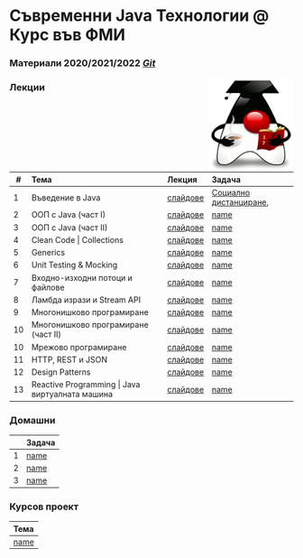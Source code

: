 # Съвременни Java Технологии @ Курс във ФМИ #

### Материали 2020/2021/2022 [***Git***](https://github.com/fmi/java-course)
<!-- [***Грейдър***](https://codepost.io/student/MJT2022/Winter%202021%2F2022/) -->

[<img src="Java_Duke_learning.png" width="150" align="right"/>](Java_Duke_learning.png)

### Лекции ###
| # | Тема | Лекция | Задача |
| - | :--- | :----- | :----- |
| 1 | Въведение в Java | [слайдове](https://fmi.github.io/java-course/01-intro-to-java/lecture/slides.html) | [Социално дистанциране](https://github.com/lia2353/Modern_Java_Technologies),  |
| 2 | ООП с Java (част I) | [слайдове](https://fmi.github.io/java-course/02-oop-in-java-i/lecture/slides.html) | [name](https://github.com/lia2353/Modern_Java_Technologies) |
| 3 | ООП с Java (част II) | [слайдове](https://fmi.github.io/java-course/03-oop-in-java-ii/lecture/slides.html) | [name](https://github.com/lia2353/Modern_Java_Technologies) |
| 4 | Clean Code \| Collections | [слайдове](https://fmi.github.io/java-course/04-clean-code-collections/lecture/slides.html) | [name](https://github.com/lia2353/Modern_Java_Technologies) |
| 5 | Generics | [слайдове](https://fmi.github.io/java-course/05-generics/lecture/slides.html) |[name](https://github.com/lia2353/Modern_Java_Technologies) |
| 6 | Unit Testing & Mocking | [слайдове](https://fmi.github.io/java-course/06-unit-testing-and-mocking/lecture/slides.html) | [name](https://github.com/lia2353/Modern_Java_Technologies) |
| 7 | Входно-изходни потоци и файлове | [слайдове](https://fmi.github.io/java-course/07-io-streams-and-files/lecture/slides.html) | [name](https://github.com/lia2353/Modern_Java_Technologies) |
| 8 | Ламбда изрази и Stream API | [слайдове](https://fmi.github.io/java-course/08-lambdas-and-stream-api/lecture/slides.html) | [name](https://github.com/lia2353/Modern_Java_Technologies) |
| 9 | Многонишково програмиране | [слайдове](https://fmi.github.io/java-course/09-threads/lecture/slides.html) | [name](https://github.com/lia2353/Modern_Java_Technologies) |
| 10 | Многонишково програмиране (част II) | [слайдове](https://fmi.github.io/java-course/10-network/lecture/slides.html) | [name](https://github.com/lia2353/Modern_Java_Technologies) |
| 10 | Мрежово програмиране | [слайдове](https://fmi.github.io/java-course/10-network/lecture/slides.html#19) | [name](https://github.com/lia2353/Modern_Java_Technologies) |
| 11 | HTTP, REST и JSON | [слайдове](https://fmi.github.io/java-course/11-http-rest/lecture/slides.html) | [name](https://github.com/lia2353/Modern_Java_Technologies) |
| 12 | Design Patterns | [слайдове](https://fmi.github.io/java-course/12-design-patterns/lecture/slides.html) | [name](https://github.com/lia2353/Modern_Java_Technologies) |
| 13 | Reactive Programming \| Java виртуалната машина | [слайдове](https://fmi.github.io/java-course/13-reactive-jvm/lecture/slides.html) | [name](https://github.com/lia2353/Modern_Java_Technologies) |


### Домашни ###
|   | Задача | 
| - | :--- | 
| 1 | [name](https://github.com/lia2353/Modern_Java_Technologies) |
| 2 | [name](https://github.com/lia2353/Modern_Java_Technologiesd) |
| 3 | [name](https://github.com/lia2353/Modern_Java_Technologies) |

### Курсов проект ###
| Тема |
| :--- |
| [name](https://github.com/lia2353/Modern_Java_Technologies) |
    
